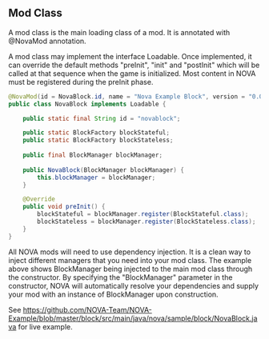 ## Mod Class
A mod class is the main loading class of a mod. It is annotated with @NovaMod annotation.

A mod class may implement the interface Loadable. Once implemented, it can override the default methods "preInit", "init" and "postInit" which will be called at that sequence when the game is initialized. Most content in NOVA must be registered during the preInit phase.

```java
@NovaMod(id = NovaBlock.id, name = "Nova Example Block", version = "0.0.1", novaVersion = "0.0.1")
public class NovaBlock implements Loadable {

    public static final String id = "novablock";

    public static BlockFactory blockStateful;
    public static BlockFactory blockStateless;
    
    public final BlockManager blockManager;
    
    public NovaBlock(BlockManager blockManager) {
        this.blockManager = blockManager;
    }

    @Override
    public void preInit() {
        blockStateful = blockManager.register(BlockStateful.class);
        blockStateless = blockManager.register(BlockStateless.class);
    }
}
```
All NOVA mods will need to use dependency injection. It is a clean way to inject different managers that you need into your mod class. The example above shows BlockManager being injected to the main mod class through the constructor. By specifying the "BlockManager" parameter in the constructor, NOVA will automatically resolve your dependencies and supply your mod with an instance of BlockManager upon construction.

See https://github.com/NOVA-Team/NOVA-Example/blob/master/block/src/main/java/nova/sample/block/NovaBlock.java for live example.
